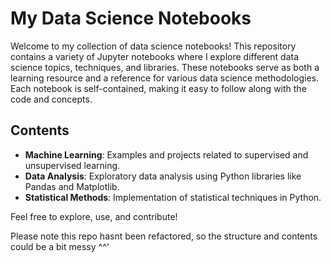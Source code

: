 # My Data Science Notebooks

Welcome to my collection of data science notebooks! This repository contains a variety of Jupyter notebooks where I explore different data science topics, techniques, and libraries. These notebooks serve as both a learning resource and a reference for various data science methodologies. Each notebook is self-contained, making it easy to follow along with the code and concepts. 

## Contents

- **Machine Learning**: Examples and projects related to supervised and unsupervised learning.
- **Data Analysis**: Exploratory data analysis using Python libraries like Pandas and Matplotlib.
- **Statistical Methods**: Implementation of statistical techniques in Python.
  
Feel free to explore, use, and contribute!

Please note this repo hasnt been refactored, so the structure and contents could be a bit messy ^^'
